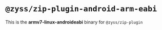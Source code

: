 # `@zyss/zip-plugin-android-arm-eabi`

This is the **armv7-linux-androideabi** binary for `@zyss/zip-plugin`
